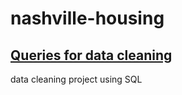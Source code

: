 # nashville-housing
## [Queries for data cleaning](https://github.com/bfgelfand/nashville-housing/blob/main/NashvilleHousingQuery.sql)
data cleaning project using SQL

